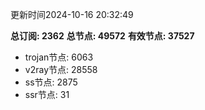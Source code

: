 更新时间2024-10-16 20:32:49

**总订阅: 2362**
**总节点: 49572**
**有效节点: 37527**
- trojan节点: 6063
- v2ray节点: 28558
- ss节点: 2875
- ssr节点: 31
